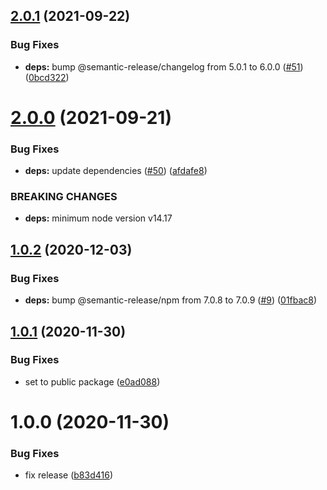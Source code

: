 ## [2.0.1](https://github.com/atom-ide-community/semantic-release-npm-config/compare/v2.0.0...v2.0.1) (2021-09-22)


### Bug Fixes

* **deps:** bump @semantic-release/changelog from 5.0.1 to 6.0.0 ([#51](https://github.com/atom-ide-community/semantic-release-npm-config/issues/51)) ([0bcd322](https://github.com/atom-ide-community/semantic-release-npm-config/commit/0bcd32294421c33be672461b0885ae759e2be635))

# [2.0.0](https://github.com/atom-ide-community/semantic-release-npm-config/compare/v1.0.2...v2.0.0) (2021-09-21)


### Bug Fixes

* **deps:** update dependencies ([#50](https://github.com/atom-ide-community/semantic-release-npm-config/issues/50)) ([afdafe8](https://github.com/atom-ide-community/semantic-release-npm-config/commit/afdafe80db1d16e44bf7aa35cd4166111eac15bf))


### BREAKING CHANGES

* **deps:** minimum node version v14.17

## [1.0.2](https://github.com/atom-ide-community/semantic-release-npm-config/compare/v1.0.1...v1.0.2) (2020-12-03)


### Bug Fixes

* **deps:** bump @semantic-release/npm from 7.0.8 to 7.0.9 ([#9](https://github.com/atom-ide-community/semantic-release-npm-config/issues/9)) ([01fbac8](https://github.com/atom-ide-community/semantic-release-npm-config/commit/01fbac82489903e3fac009eaa5603c3c47147b8e))

## [1.0.1](https://github.com/atom-ide-community/semantic-release-npm-config/compare/v1.0.0...v1.0.1) (2020-11-30)


### Bug Fixes

* set to public package ([e0ad088](https://github.com/atom-ide-community/semantic-release-npm-config/commit/e0ad08843d610d592711709db63c435ff37da1f8))

# 1.0.0 (2020-11-30)


### Bug Fixes

* fix release ([b83d416](https://github.com/atom-ide-community/semantic-release-npm-config/commit/b83d4161beaf68917ea2d4ab214c154c916f2892))
